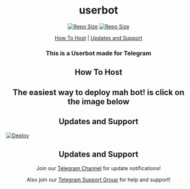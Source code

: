 <h1 align="center">userbot</h1>
<p align="center"> <a align="center"><a href="https://api.codacy.com/project/badge/Grade/441b48966e9f4b58a643d7c4cee8ba66?label=Repo%20size&style=flat-square"> <img src="https://api.codacy.com/project/badge/Grade/441b48966e9f4b58a643d7c4cee8ba66?label=Repo%20size&style=flat-square" alt="Repo Size" /></a> <a align="center"><a href="https://img.shields.io/github/repo-size/Aruack/userbot.svg?label=Repo%20size&style=flat-square"> <img src="https://img.shields.io/github/repo-size/Aruack/userbot.svg?label=Repo%20size&style=flat-square" alt="Repo Size" /></a></p> </p><p align="center"><a href="#how-to-host">How To Host</a> | <a href="#updates-and-support">Updates and Support</a> </p>
<h3 align="center">This is a Userbot made for Telegram</h3>
<h2 align="center">How To Host</h2>
<h2 align="center">The easiest way to deploy mah bot! is click on the image below</h2>
<h2 align="center">Updates and Support</h2>

[![Deploy](https://www.herokucdn.com/deploy/button.svg)](https://heroku.com/deploy?template=https://github.com/Aruack/userbot)


<h2 align="center">Updates and Support</h2>
<p align="center">Join our <a href="https://t.me/Aruackofficial">Telegram Channel</a> for update notifications!</p>
<p align="center">Also join our <a href="https://t.me/CFC_BOT_SUPPORT">Telegram Support Group</a> for help and support!</p>



